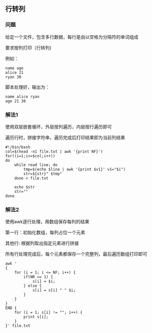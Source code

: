 ## 行转列


### 问题

给定一个文件，包含多行数据，每行是由以空格为分隔符的单词组成

要求按列打印（行转列)

例如：

```
name age
alice 21
ryan 30

```

脚本处理好，输出为：

```
name alice ryan
age 21 30

```


### 解法1

使用双层嵌套循环，外层按列遍历，内层按行遍历即可

遍历行时，拼接字符串，遍历完成后打印结果即为当前列结果

```
#!/bin/bash
col=$(head -n1 file.txt | awk '{print NF}')
for((i=1;i<=$col;i++))
do
    while read line; do
        tmp=$(echo $line | awk '{print $v1}' v1="$i")
        str=${str}" $tmp"
    done < file.txt

    echo $str
    str=""
done

```

### 解法2 

使用awk逐行处理，用数组保存每列的结果

第一行：初始化数组，每列占位一个元素

其他行: 根据列取出指定元素进行拼接

所有行处理完成后，每个元素都保存一个完整列，最后遍历数组打印即可

```
awk '
{
    for (i = 1; i <= NF; i++) {
        if(NR == 1) {
            s[i] = $i;
        } else {
            s[i] = s[i] " " $i;
        }
    }
}
END {
    for (i = 1; s[i] != ""; i++) {
        print s[i];
    }
}' file.txt


```
